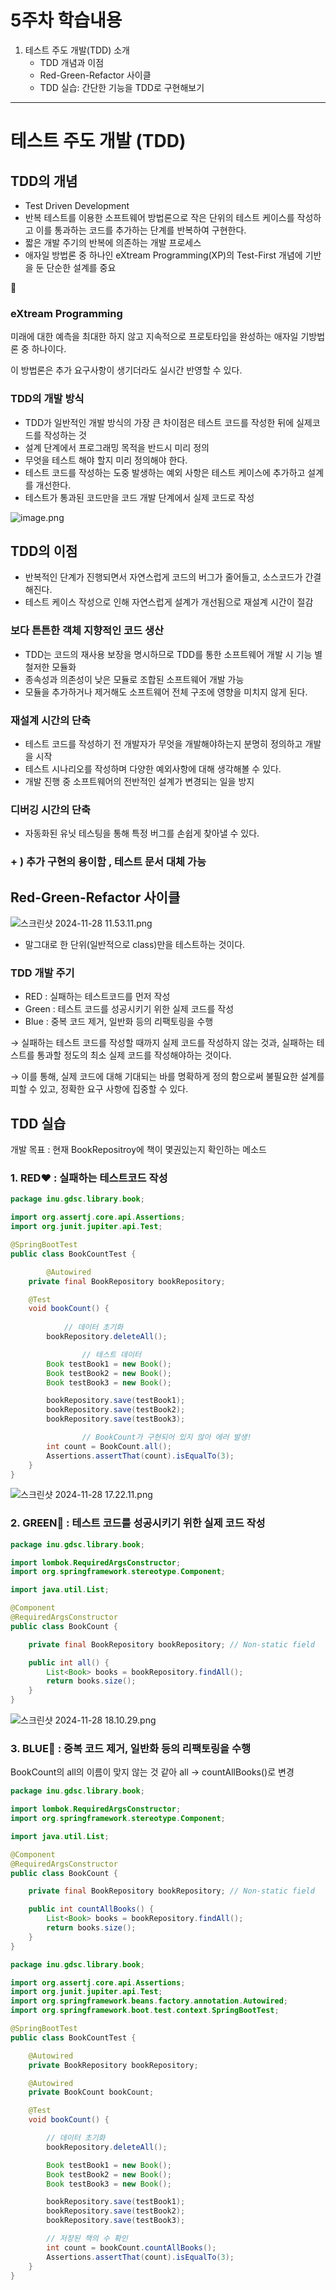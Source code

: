 # 5주차 학습내용

1. 테스트 주도 개발(TDD) 소개
    - TDD 개념과 이점
    - Red-Green-Refactor 사이클
    - TDD 실습: 간단한 기능을 TDD로 구현해보기

---

# 테스트 주도 개발 (TDD)

## TDD의 개념

- Test Driven Development
- 반복 테스트를 이용한 소프트웨어 방법론으로 작은 단위의 테스트 케이스를 작성하고 이를 통과하는 코드를 추가하는 단계를 반복하여 구현한다.
- 짧은 개발 주기의 반복에 의존하는 개발 프로세스
- 애자일 방법론 중 하나인 eXtream Programming(XP)의 Test-First 개념에 기반을 둔 단순한 설계를 중요

<aside>
📄

### eXtream Programming

미래에 대한 예측을 최대한 하지 않고 지속적으로 프로토타입을 완성하는 애자일 기방법론 중 하나이다.

이 방법론은 추가 요구사항이 생기더라도 실시간 반영할 수 있다.

</aside>

### TDD의 개발 방식

- TDD가 일반적인 개발 방식의 가장 큰 차이점은 테스트 코드를 작성한 뒤에 실제코드를 작성하는 것
- 설계 단계에서 프로그래밍 목적을 반드시 미리 정의
- 무엇을 테스트 해야 할지 미리 정의해야 한다.
- 테스트 코드를 작성하는 도중 발생하는 예외 사항은 테스트 케이스에 추가하고 설계를 개선한다.
- 테스트가 통과된 코드만을 코드 개발 단계에서 실제 코드로 작성

![image.png](5%E1%84%8C%E1%85%AE%E1%84%8E%E1%85%A1%20%E1%84%92%E1%85%A1%E1%86%A8%E1%84%89%E1%85%B3%E1%86%B8%E1%84%82%E1%85%A2%E1%84%8B%E1%85%AD%E1%86%BC%2014c93df08ef2808f9d54ddf90e392aa8/image.png)

## TDD의 이점

- 반복적인 단계가 진행되면서 자연스럽게 코드의 버그가 줄어들고, 소스코드가 간결해진다.
- 테스트 케이스 작성으로 인해 자연스럽게 설계가 개선됨으로 재설계 시간이 절감

### 보다 튼튼한 객체 지향적인 코드 생산

- TDD는 코드의 재사용 보장을 명시하므로 TDD를 통한 소프트웨어 개발 시 기능 별 철저한 모듈화
- 종속성과 의존성이 낮은 모듈로 조합된 소프트웨어 개발 가능
- 모듈을 추가하거나 제거해도 소프트웨어 전체 구조에 영향을 미치지 않게 된다.

### 재설계 시간의 단축

- 테스트 코드를 작성하기 전 개발자가 무엇을 개발해야하는지 분명히 정의하고 개발을 시작
- 테스트 시나리오를 작성하며 다양한 예외사항에 대해 생각해볼 수 있다.
- 개발 진행 중 소프트웨어의 전반적인 설계가 변경되는 일을 방지

### 디버깅 시간의 단축

- 자동화된 유닛 테스팅을 통해 특정 버그를 손쉽게 찾아낼 수 있다.

### + ) 추가 구현의 용이함 , 테스트 문서 대체 가능

## Red-Green-Refactor 사이클

![스크린샷 2024-11-28 11.53.11.png](5%E1%84%8C%E1%85%AE%E1%84%8E%E1%85%A1%20%E1%84%92%E1%85%A1%E1%86%A8%E1%84%89%E1%85%B3%E1%86%B8%E1%84%82%E1%85%A2%E1%84%8B%E1%85%AD%E1%86%BC%2014c93df08ef2808f9d54ddf90e392aa8/%25E1%2584%2589%25E1%2585%25B3%25E1%2584%258F%25E1%2585%25B3%25E1%2584%2585%25E1%2585%25B5%25E1%2586%25AB%25E1%2584%2589%25E1%2585%25A3%25E1%2586%25BA_2024-11-28_11.53.11.png)

- 말그대로 한 단위(일반적으로 class)만을 테스트하는 것이다.

### TDD 개발 주기

- RED : 실패하는 테스트코드를 먼저 작성
- Green : 테스트 코드를 성공시키기 위한 실제 코드를 작성
- Blue : 중복 코드 제거, 일반화 등의 리팩토링을 수행

→ 실패하는 테스트 코드를 작성할 때까지 실제 코드를 작성하지 않는 것과, 실패하는 테스트를 통과할 정도의 최소 실제 코드를 작성해야하는 것이다.

→ 이를 통해, 실제 코드에 대해 기대되는 바를 명확하게 정의 함으로써 불필요한 설계를 피할 수 있고, 정확한 요구 사항에 집중할 수 있다.

## TDD 실습

개발 목표 : 현재 BookRepositroy에 책이 몇권있는지 확인하는 메소드

### 1. RED❤️ : 실패하는 테스트코드 작성

```java
package inu.gdsc.library.book;

import org.assertj.core.api.Assertions;
import org.junit.jupiter.api.Test;

@SpringBootTest
public class BookCountTest {

		@Autowired
    private final BookRepository bookRepository;

    @Test
    void bookCount() {
    
		    // 데이터 초기화
        bookRepository.deleteAll();

				// 테스트 데이터
        Book testBook1 = new Book();
        Book testBook2 = new Book();
        Book testBook3 = new Book();

        bookRepository.save(testBook1);
        bookRepository.save(testBook2);
        bookRepository.save(testBook3);

				// BookCount가 구현되어 있지 않아 에러 발생!
        int count = BookCount.all();
        Assertions.assertThat(count).isEqualTo(3);
    }
}

```

![스크린샷 2024-11-28 17.22.11.png](5%E1%84%8C%E1%85%AE%E1%84%8E%E1%85%A1%20%E1%84%92%E1%85%A1%E1%86%A8%E1%84%89%E1%85%B3%E1%86%B8%E1%84%82%E1%85%A2%E1%84%8B%E1%85%AD%E1%86%BC%2014c93df08ef2808f9d54ddf90e392aa8/%25E1%2584%2589%25E1%2585%25B3%25E1%2584%258F%25E1%2585%25B3%25E1%2584%2585%25E1%2585%25B5%25E1%2586%25AB%25E1%2584%2589%25E1%2585%25A3%25E1%2586%25BA_2024-11-28_17.22.11.png)

### 2. GREEN💚 : 테스트 코드를 성공시키기 위한 실제 코드 작성

```java
package inu.gdsc.library.book;

import lombok.RequiredArgsConstructor;
import org.springframework.stereotype.Component;

import java.util.List;

@Component
@RequiredArgsConstructor
public class BookCount {

    private final BookRepository bookRepository; // Non-static field

    public int all() {
        List<Book> books = bookRepository.findAll();
        return books.size();
    }
}
```

![스크린샷 2024-11-28 18.10.29.png](5%E1%84%8C%E1%85%AE%E1%84%8E%E1%85%A1%20%E1%84%92%E1%85%A1%E1%86%A8%E1%84%89%E1%85%B3%E1%86%B8%E1%84%82%E1%85%A2%E1%84%8B%E1%85%AD%E1%86%BC%2014c93df08ef2808f9d54ddf90e392aa8/%25E1%2584%2589%25E1%2585%25B3%25E1%2584%258F%25E1%2585%25B3%25E1%2584%2585%25E1%2585%25B5%25E1%2586%25AB%25E1%2584%2589%25E1%2585%25A3%25E1%2586%25BA_2024-11-28_18.10.29.png)

### 3. BLUE💙 : 중복 코드 제거, 일반화 등의 리팩토링을 수행

BookCount의 all의 이름이 맞지 않는 것 같아 all → countAllBooks()로 변경

```java
package inu.gdsc.library.book;

import lombok.RequiredArgsConstructor;
import org.springframework.stereotype.Component;

import java.util.List;

@Component
@RequiredArgsConstructor
public class BookCount {

    private final BookRepository bookRepository; // Non-static field

    public int countAllBooks() {
        List<Book> books = bookRepository.findAll();
        return books.size();
    }
}
```

```java
package inu.gdsc.library.book;

import org.assertj.core.api.Assertions;
import org.junit.jupiter.api.Test;
import org.springframework.beans.factory.annotation.Autowired;
import org.springframework.boot.test.context.SpringBootTest;

@SpringBootTest
public class BookCountTest {

    @Autowired
    private BookRepository bookRepository;

    @Autowired
    private BookCount bookCount;

    @Test
    void bookCount() {

        // 데이터 초기화
        bookRepository.deleteAll();

        Book testBook1 = new Book();
        Book testBook2 = new Book();
        Book testBook3 = new Book();

        bookRepository.save(testBook1);
        bookRepository.save(testBook2);
        bookRepository.save(testBook3);

        // 저장된 책의 수 확인
        int count = bookCount.countAllBooks();
        Assertions.assertThat(count).isEqualTo(3);
    }
}
```